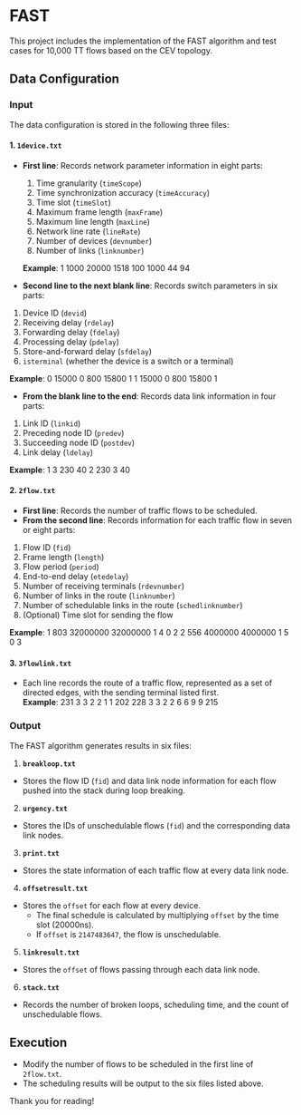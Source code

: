 # FAST
This project includes the implementation of the FAST algorithm and test cases for 10,000 TT flows based on the CEV topology.


## Data Configuration

### Input

The data configuration is stored in the following three files:

#### 1. `1device.txt`

- **First line**: Records network parameter information in eight parts:
  1. Time granularity (`timeScope`)  
  2. Time synchronization accuracy (`timeAccuracy`)  
  3. Time slot (`timeSlot`)  
  4. Maximum frame length (`maxFrame`)  
  5. Maximum line length (`maxLine`)  
  6. Network line rate (`lineRate`)  
  7. Number of devices (`devnumber`)  
  8. Number of links (`linknumber`)  

  **Example**:
1 1000 20000 1518 100 1000 44 94


- **Second line to the next blank line**: Records switch parameters in six parts:
1. Device ID (`devid`)  
2. Receiving delay (`rdelay`)  
3. Forwarding delay (`fdelay`)  
4. Processing delay (`pdelay`)  
5. Store-and-forward delay (`sfdelay`)  
6. `isterminal` (whether the device is a switch or a terminal)  

**Example**:
0 15000 0 800 15800 1 1 15000 0 800 15800 1


- **From the blank line to the end**: Records data link information in four parts:
1. Link ID (`linkid`)  
2. Preceding node ID (`predev`)  
3. Succeeding node ID (`postdev`)  
4. Link delay (`ldelay`)  

**Example**:
1 3 230 40 2 230 3 40


#### 2. `2flow.txt`

- **First line**: Records the number of traffic flows to be scheduled.  
- **From the second line**: Records information for each traffic flow in seven or eight parts:
1. Flow ID (`fid`)  
2. Frame length (`length`)  
3. Flow period (`period`)  
4. End-to-end delay (`etedelay`)  
5. Number of receiving terminals (`rdevnumber`)  
6. Number of links in the route (`linknumber`)  
7. Number of schedulable links in the route (`schedlinknumber`)  
8. (Optional) Time slot for sending the flow  

**Example**:
1 803 32000000 32000000 1 4 0 2 2 556 4000000 4000000 1 5 0 3


#### 3. `3flowlink.txt`

- Each line records the route of a traffic flow, represented as a set of directed edges, with the sending terminal listed first.  
**Example**:
231 3 3 2 2 1 1 202 228 3 3 2 2 6 6 9 9 215

### Output

The FAST algorithm generates results in six files:

1. **`breakloop.txt`**  
 - Stores the flow ID (`fid`) and data link node information for each flow pushed into the stack during loop breaking.

2. **`urgency.txt`**  
 - Stores the IDs of unschedulable flows (`fid`) and the corresponding data link nodes.

3. **`print.txt`**  
 - Stores the state information of each traffic flow at every data link node.

4. **`offsetresult.txt`**  
 - Stores the `offset` for each flow at every device.  
   - The final schedule is calculated by multiplying `offset` by the time slot (20000ns).  
   - If `offset` is `2147483647`, the flow is unschedulable.

5. **`linkresult.txt`**  
 - Stores the `offset` of flows passing through each data link node.

6. **`stack.txt`**  
 - Records the number of broken loops, scheduling time, and the count of unschedulable flows.

## Execution

- Modify the number of flows to be scheduled in the first line of `2flow.txt`.  
- The scheduling results will be output to the six files listed above.

Thank you for reading!




